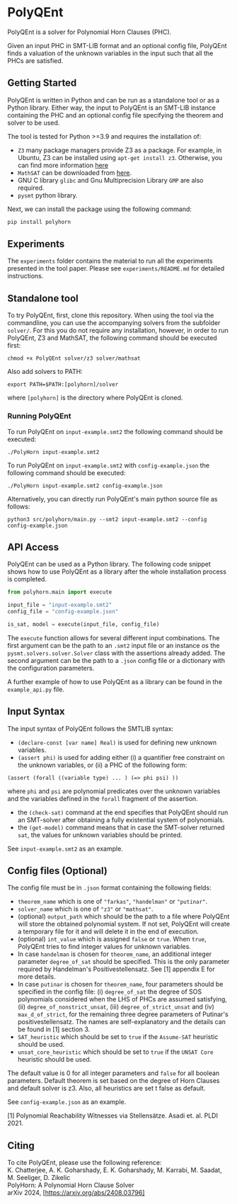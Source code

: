 # PolyQEnt

PolyQEnt is a solver for Polynomial Horn Clauses (PHC). 

Given an input PHC in SMT-LIB format and an optional config file, PolyQEnt finds a valuation of the unknown variables in the input such that all the PHCs are satisfied. 


## Getting Started
PolyQEnt is written in Python and can be run as a standalone tool or as a Python library. Either way, the input to PolyQEnt is an SMT-LIB instance containing the PHC and an optional config file specifying the theorem and solver to be used. 

The tool is tested for Python >=3.9 and requires the installation of:
- `Z3` many package managers provide Z3 as a package. For example, in Ubuntu, Z3 can be installed using `apt-get install z3`. Otherwise, you can find more information [here](https://github.com/Z3Prover/z3)
- `MathSAT` can be downloaded from [here](http://mathsat.fbk.eu/download.html).
- GNU C library `glibc` and Gnu Multiprecision Library `GMP` are also required.
- `pysmt` python library.

Next, we can install the package using the following command:
```bash
pip install polyhorn
```

## Experiments
The `experiments` folder contains the material to run all the experiments presented in the tool paper. Please see `experiments/README.md` for detailed instructions.

## Standalone tool

To try PolyQEnt, first, clone this repository.
When using the tool via the commandline, you can use the accompanying solvers from the subfolder `solver/`. For this you do not require any installation, however, in order to run PolyQEnt, Z3 and MathSAT, the following command should be executed first:

```
chmod +x PolyQEnt solver/z3 solver/mathsat
```

Also add solvers to PATH:

```
export PATH=$PATH:[polyhorn]/solver
```
where `[polyhorn]` is the directory where PolyQEnt is cloned.

### Running PolyQEnt 

To run PolyQEnt on `input-example.smt2` the following command should be executed:

```
./PolyHorn input-example.smt2
```

To run PolyQEnt on `input-example.smt2` with `config-example.json` the following command should be executed:

```
./PolyHorn input-example.smt2 config-example.json
```

Alternatively, you can directly run PolyQEnt's main python source file as follows:

```
python3 src/polyhorn/main.py --smt2 input-example.smt2 --config config-example.json
```


## API Access

PolyQEnt can be used as a Python library. The following code snippet shows how to use PolyQEnt as a library after the whole installation process is completed.

```python
from polyhorn.main import execute

input_file = "input-example.smt2"
config_file = "config-example.json"

is_sat, model = execute(input_file, config_file)
```

The `execute` function allows for several different input combinations. The first argument can be the path to an `.smt2` input file or an instance os the `pysmt.solvers.solver.Solver` class with the assertions already added. The second argument can be the path to a `.json` config file or a dictionary with the configuration parameters. 

A further example of how to use PolyQEnt as a library can be found in the `example_api.py` file.


## Input Syntax

The input syntax of PolyQEnt follows the SMTLIB syntax:

 - `(declare-const [var name] Real)` is used for defining new unknown variables. 
 - `(assert phi)` is used for adding either (i) a quantifier free constraint on the unknown variables, or (ii) a PHC of the following form:
 ```
 (assert (forall ((variable type) ... ) (=> phi psi) ))
 ```
 where `phi` and `psi` are polynomial predicates over the unknown variables and the variables defined in the `forall` fragment of the assertion. 
 - the `(check-sat)` command at the end specifies that PolyQEnt should run an SMT-solver after obtaining a fully existential system of polynomials. 
 - the `(get-model)` command means that in case the SMT-solver returned `sat`, the values for unknown variables should be printed. 

 See `input-example.smt2` as an example. 

 ## Config files (Optional)

 The config file must be in `.json` format containing the following fields:
 - `theorem_name` which is one of `"farkas"`, `"handelman"` or `"putinar"`.
 - `solver_name` which is one of `"z3"` or `"mathsat"`.
 - (optional) `output_path` which should be the path to a file where PolyQEnt will store the obtained polynomial system. If not set, PolyQEnt will create a temporary file for it and will delete it in the end of execution.
 - (optional) `int_value` which is assigned `false` or `true`. When `true`, PolyQEnt tries to find integer values for unknown variables. 
 - In case `handelman` is chosen for `theorem_name`, an additional integer parameter `degree_of_sat` should be specified. This is the only parameter required by Handelman's Positivestellensatz. See [1] appendix E for more details.
 - In case `putinar` is chosen for `theorem_name`, four parameters should be specified in the config file: (i) `degree_of_sat` the degree of SOS polynomials considered when the LHS of PHCs are assumed satisfying, (ii) `degree_of_nonstrict_unsat`, (iii) `degree_of_strict_unsat` and (iv) `max_d_of_strict`, for the remaining three degree parameters of Putinar's positivestellensatz. The names are self-explanatory and the details can be found in [1] section 3.
 - `SAT_heuristic` which should be set to `true` if the `Assume-SAT` heuristic should be used.
 - `unsat_core_heuristic` which should be set to `true` if the `UNSAT Core` heuristic should be used. 

The default value is 0 for all integer parameters and `false` for all boolean parameters. Default theorem is set based on the degree of Horn Clauses and default solver is z3. Also, all heuristics are set t false as default.

See `config-example.json` as an example. 

 [1] Polynomial Reachability Witnesses via Stellensätze. Asadi et. al. PLDI 2021.

## Citing

To cite PolyQEnt, please use the following reference:\
K. Chatterjee, A. K. Goharshady, E. K. Goharshady, M. Karrabi, M. Saadat, M. Seeliger, D. Zikelic\
PolyHorn: A Polynomial Horn Clause Solver\
arXiv 2024, [https://arxiv.org/abs/2408.03796]


